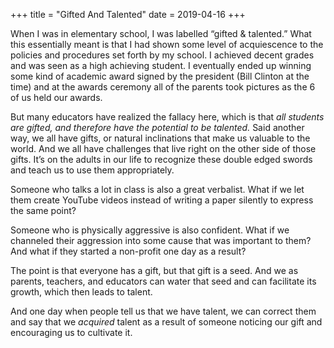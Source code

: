 +++
title = "Gifted And Talented"
date = 2019-04-16
+++

When I was in elementary school, I was labelled “gifted & talented.” What this essentially meant is that I had shown some level of acquiescence to the policies and procedures set forth by my school. I achieved decent grades and was seen as a high achieving student. I eventually ended up winning some kind of academic award signed by the president (Bill Clinton at the time) and at the awards ceremony all of the parents took pictures as the 6 of us held our awards.

But many educators have realized the fallacy here, which is that _all students are gifted, and therefore have the potential to be talented._ Said another way, we all have gifts, or natural inclinations that make us valuable to the world. And we all have challenges that live right on the other side of those gifts. It’s on the adults in our life to recognize these double edged swords and teach us to use them appropriately.

Someone who talks a lot in class is also a great verbalist. What if we let them create YouTube videos instead of writing a paper silently to express the same point? 

Someone who is physically aggressive is also confident. What if we channeled their aggression into some cause that was important to them? And what if they started a non-profit one day as a result?

The point is that everyone has a gift, but that gift is a seed. And we as parents, teachers, and educators can water that seed and can facilitate its growth, which then leads to talent.

And one day when people tell us that we have talent, we can correct them and say that we _acquired_ talent as a result of someone noticing our gift and encouraging us to cultivate it.